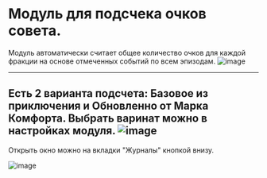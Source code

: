 # Модуль для подсчека очков совета.
Модуль автоматически считает общее количество очков для каждой фракции на основе отмеченных событий по всем эпизодам.
![image](https://github.com/Elfrey/rot-score-card/assets/519766/33c8880f-e030-40d0-9d4f-f26b487cba35)


----
Есть 2 варианта подсчета: Базовое из приключения и Обновленно от Марка Комфорта. Выбрать варинат можно в настройках модуля.
![image](https://github.com/Elfrey/rot-score-card/assets/519766/d5db0808-02f1-4d65-9d5c-f149601aaf53)
----

Открыть окно можно на вкладки "Журналы" кнопкой внизу.

![image](https://github.com/Elfrey/rot-score-card/assets/519766/a25006d2-7bed-42d0-a520-db65efae2fef)
